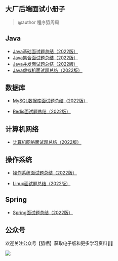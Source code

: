 ## 大厂后端面试小册子
> @author 程序猿周周

## Java

- [Java基础面试题总结（2022版）](https://blog.csdn.net/adminpd/article/details/123080189)
- [Java集合面试题总结（2022版）](https://blog.csdn.net/adminpd/article/details/123171501)
- [Java并发面试题总结（2022版）](https://blog.csdn.net/adminpd/article/details/123266624)
- [Java虚拟机面试题总结（2022版）](https://blog.csdn.net/adminpd/article/details/123412605)

## 数据库 

- [MySQL数据库面试题总结（2022版）](https://blog.csdn.net/adminpd/article/details/122910606)

- [Redis面试题总结（2022版）](https://blog.csdn.net/adminpd/article/details/122934938)

## 计算机网络

- [计算机网络面试题总结（2022版）](https://blog.csdn.net/adminpd/article/details/122973684)

## 操作系统

- [操作系统面试题总结（2022版）](https://blog.csdn.net/adminpd/article/details/122994599)

- [Linux面试题总结（2022版）](https://blog.csdn.net/adminpd/article/details/122994862)

## Spring

- [Spring面试题总结（2022版）](https://blog.csdn.net/adminpd/article/details/123016872)

## 公众号
欢迎关注公众号【猿栖】获取电子版和更多学习资料👏🏻

![](https://gitee.com/zhouas666/imgur/raw/master/img/扫码_搜索联合传播样式-标准色版.png)